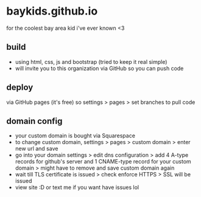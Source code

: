# baykids.github.io
for the coolest bay area kid i've ever known &lt;3

## build
- using html, css, js and bootstrap (tried to keep it real simple)
- will invite you to this organization via GitHub so you can push code

## deploy 
via GitHub pages (it's free) so settings > pages > set branches to pull code 

## domain config
- your custom domain is bought via Squarespace
- to change custom domain, settings > pages > custom domain > enter new url and save
- go into your domain settings > edit dns configuration > add 4 A-type records for github's server and 1 CNAME-type record for your custom domain > might have to remove and save custom domain again
- wait till TLS certificate is issued > check enforce HTTPS > SSL will be issued 
- view site :D or text me if you want have issues lol
